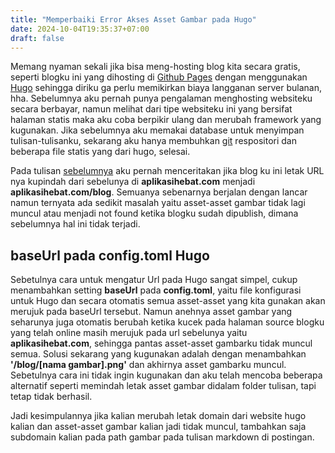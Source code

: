 ```yaml
---
title: "Memperbaiki Error Akses Asset Gambar pada Hugo"
date: 2024-10-04T19:35:37+07:00
draft: false
---
```


Memang nyaman sekali jika bisa meng-hosting blog kita secara gratis, seperti blogku ini yang dihosting di [Github Pages](https://pages.github.com/) dengan menggunakan [Hugo](https://gohugo.io/) sehingga diriku ga perlu memikirkan biaya langganan server bulanan, hha. Sebelumnya aku pernah punya pengalaman menghosting websiteku secara berbayar, namun melihat dari tipe websiteku ini yang bersifat halaman statis maka aku coba berpikir ulang dan merubah framework yang kugunakan. Jika sebelumnya aku memakai database untuk menyimpan tulisan-tulisanku, sekarang aku hanya membuhkan [git](https://github.com/) respositori dan beberapa file statis yang dari hugo, selesai.

Pada tulisan [sebelumnya](https://aplikasihebat.com/blog/posts/cara-deploy-flutter-web-dan-hugo-di-github-pages/) aku pernah menceritakan jika blog ku ini letak URL nya kupindah dari sebelunya di **aplikasihebat.com** menjadi **aplikasihebat.com/blog**. Semuanya sebenarnya berjalan dengan lancar namun ternyata ada sedikit masalah yaitu asset-asset gambar tidak lagi muncul atau menjadi not found ketika blogku sudah dipublish, dimana sebelumnya hal ini tidak terjadi.

## baseUrl pada config.toml Hugo

Sebetulnya cara untuk mengatur Url pada Hugo sangat simpel, cukup menambahkan setting **baseUrl** pada **config.toml**, yaitu file konfigurasi untuk Hugo dan secara otomatis semua asset-asset yang kita gunakan akan merujuk pada baseUrl tersebut. Namun anehnya asset gambar yang seharunya juga otomatis berubah ketika kucek pada halaman source blogku yang telah online masih merujuk pada url sebelunya yaitu **aplikasihebat.com**, sehingga pantas asset-asset gambarku tidak muncul semua. Solusi sekarang yang kugunakan adalah dengan menambahkan **'/blog/\[nama gambar].png'** dan akhirnya asset gambarku muncul. Sebetulnya cara ini tidak ingin kugunakan dan aku telah mencoba beberapa alternatif seperti memindah letak asset gambar didalam folder tulisan, tapi tetap tidak berhasil.

Jadi kesimpulannya jika kalian merubah letak domain dari website hugo kalian dan asset-asset gambar kalian jadi tidak muncul, tambahkan saja subdomain kalian pada path gambar pada tulisan markdown di postingan.
